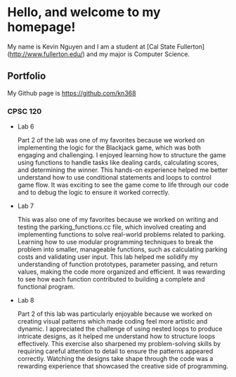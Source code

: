 # Hello, and welcome to my homepage! 

My name is Kevin Nguyen and I am a student at [Cal State Fullerton] (http://www.fullerton.edu/) and my major is Computer Science. 

## Portfolio

My Github page is https://github.com/kn368

### CPSC 120

* Lab 6

    Part 2 of the lab was one of my favorites because we worked on implementing the logic for the Blackjack game, which was both engaging and challenging. I enjoyed learning how to structure the game using functions to handle tasks like dealing cards, calculating scores, and determining the winner. This hands-on experience helped me better understand how to use conditional statements and loops to control game flow. It was exciting to see the game come to life through our code and to debug the logic to ensure it worked correctly.

* Lab 7

    This was also one of my favorites because we worked on writing and testing the parking_functions.cc file, which involved creating and implementing functions to solve real-world problems related to parking. Learning how to use modular programming techniques to break the problem into smaller, manageable functions, such as calculating parking costs and validating user input. This lab helped me solidify my understanding of function prototypes, parameter passing, and return values, making the code more organized and efficient. It was rewarding to see how each function contributed to building a complete and functional program.

* Lab 8

    Part 2 of this lab was particularly enjoyable because we worked on creating visual patterns  which made coding feel more artistic and dynamic. I appreciated the challenge of using nested loops to produce intricate designs, as it helped me understand how to structure loops effectively. This exercise also sharpened my problem-solving skills by requiring careful attention to detail to ensure the patterns appeared correctly. Watching the designs take shape through the code was a rewarding experience that showcased the creative side of programming.
